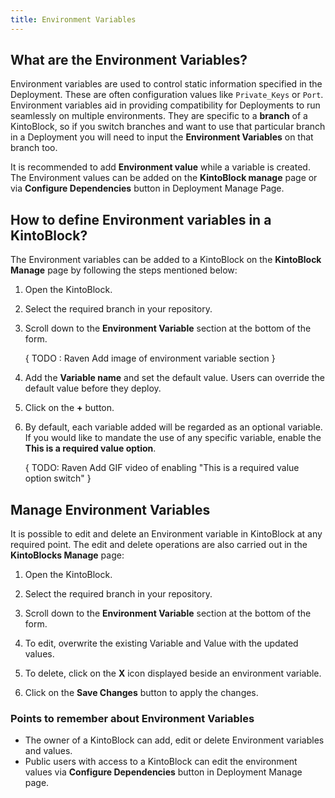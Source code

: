 ```yaml
---
title: Environment Variables
---
```


## What are the Environment Variables?

Environment variables are used to control static information specified in the Deployment. These are often configuration values like `Private_Keys` or `Port`. Environment variables aid in providing compatibility for Deployments to run seamlessly on multiple environments. They are specific to a **branch** of a KintoBlock, so if you switch branches and want to use that particular branch in a Deployment you will need to input the **Environment Variables** on that branch too.

It is recommended to add **Environment value** while a variable is created. The Environment values can be added on the **KintoBlock manage** page or via **Configure Dependencies** button in Deployment Manage Page.


## How to define Environment variables in a KintoBlock?

The Environment variables can be added to a KintoBlock on the **KintoBlock Manage** page by following the steps mentioned below:

1. Open the KintoBlock.

2. Select the required branch in your repository.

3. Scroll down to the **Environment Variable** section at the bottom of the form.

   { TODO : Raven Add image of environment variable section }

4. Add the **Variable name** and set the default value. Users can override the default value before they deploy.

5. Click on the **+** button.

6. By default, each variable added will be regarded as an optional variable. If you would like to mandate the use of any specific variable, enable the **This is a required value option**.

   { TODO: Raven Add GIF video of enabling "This is a required value option switch" }
 

## Manage Environment Variables

It is possible to edit and delete an Environment variable in KintoBlock at any required point. The edit and delete operations are also carried out in the **KintoBlocks Manage** page:

1. Open the KintoBlock.

2. Select the required branch in your repository.

3. Scroll down to the **Environment Variable** section at the bottom of the form.

4. To edit, overwrite the existing Variable and Value with the updated values.

5. To delete, click on the **X** icon displayed beside an environment variable.

6. Click on the **Save Changes** button to apply the changes.

### Points to remember about Environment Variables

- The owner of a KintoBlock can add, edit or delete Environment variables and values.
- Public users with access to a KintoBlock can edit the environment values via **Configure Dependencies** button in Deployment Manage page.
